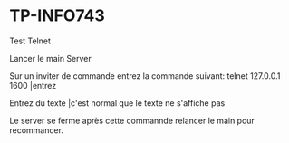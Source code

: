 # TP-INFO743

Test Telnet

Lancer le main Server

Sur un inviter de commande entrez la commande suivant: telnet 127.0.0.1 1600 |entrez

Entrez du texte |c'est normal que le texte ne s'affiche pas


Le server se ferme après cette commannde relancer le main pour recommancer.
